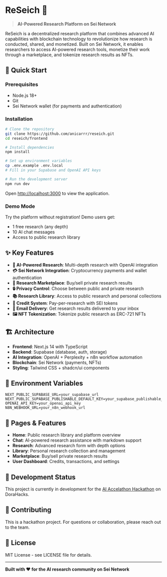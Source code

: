 # ReSeich 🔬

> **AI-Powered Research Platform on Sei Network**

ReSeich is a decentralized research platform that combines advanced AI capabilities with blockchain technology to revolutionize how research is conducted, shared, and monetized. Built on Sei Network, it enables researchers to access AI-powered research tools, monetize their work through a marketplace, and tokenize research results as NFTs.

## 🚀 Quick Start

### Prerequisites
- Node.js 18+ 
- Git
- Sei Network wallet (for payments and authentication)

### Installation

```bash
# Clone the repository
git clone https://github.com/anicarrr/reseich.git
cd reseich/frontend

# Install dependencies
npm install

# Set up environment variables
cp .env.example .env.local
# Fill in your Supabase and OpenAI API keys

# Run the development server
npm run dev
```

Open [http://localhost:3000](http://localhost:3000) to view the application.

### Demo Mode
Try the platform without registration! Demo users get:
- 1 free research (any depth)
- 10 AI chat messages
- Access to public research library

## ✨ Key Features

- **🤖 AI-Powered Research**: Multi-depth research with OpenAI integration
- **💳 Sei Network Integration**: Cryptocurrency payments and wallet authentication
- **🏪 Research Marketplace**: Buy/sell private research results
- **🔒 Privacy Control**: Choose between public and private research
- **📚 Research Library**: Access to public research and personal collections
- **🎯 Credit System**: Pay-per-research with SEI tokens
- **📧 Email Delivery**: Get research results delivered to your inbox
- **🖼️ NFT Tokenization**: Tokenize public research as ERC-721 NFTs

## 🏗️ Architecture

- **Frontend**: Next.js 14 with TypeScript
- **Backend**: Supabase (database, auth, storage)
- **AI Integration**: OpenAI + Perplexity + n8n workflow automation
- **Blockchain**: Sei Network (payments, NFTs)
- **Styling**: Tailwind CSS + shadcn/ui components

## 🔧 Environment Variables

```env
NEXT_PUBLIC_SUPABASE_URL=your_supabase_url
NEXT_PUBLIC_SUPABASE_PUBLISHABLE_DEFAULT_KEY=your_supabase_publishable_key
OPENAI_API_KEY=your_openai_api_key
N8N_WEBHOOK_URL=your_n8n_webhook_url
```

## 📱 Pages & Features

- **Home**: Public research library and platform overview
- **Chat**: AI-powered research assistance with markdown support
- **Research**: Advanced research form with depth options
- **Library**: Personal research collection and management
- **Marketplace**: Buy/sell private research results
- **User Dashboard**: Credits, transactions, and settings

## 🚧 Development Status

This project is currently in development for the [AI Accelathon Hackathon](https://dorahacks.io/hackathon/aiaccelathon/detail) on DoraHacks.

## 🤝 Contributing

This is a hackathon project. For questions or collaboration, please reach out to the team.

## 📄 License

MIT License - see LICENSE file for details.

---

**Built with ❤️ for the AI research community on Sei Network**